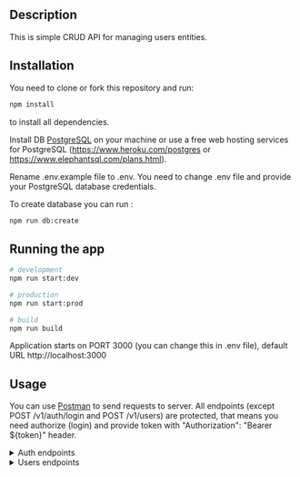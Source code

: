 ## Description

This is simple CRUD API for managing users entities.

## Installation

You need to clone or fork this repository and run:

```bash
npm install
```

to install all dependencies.

Install DB [PostgreSQL](https://www.postgresql.org/) on your machine or use a free web hosting services for PostgreSQL (https://www.heroku.com/postgres or https://www.elephantsql.com/plans.html).

Rename .env.example file to .env. You need to change .env file and provide your PostgreSQL database credentials.

To create database you can run :

```bash
npm run db:create
```

## Running the app

```bash
# development
npm run start:dev

# production
npm run start:prod

# build
npm run build
```

Application starts on PORT 3000 (you can change this in .env file), default URL http://localhost:3000

## Usage

You can use [Postman](https://www.postman.com/) to send requests to server. All endpoints (except POST /v1/auth/login and POST /v1/users) are protected, that means you need authorize (login) and provide token with "Authorization": "Bearer ${token}" header.

<details>
<summary>Auth endpoints</summary>

### POST /v1/auth/login

Login user. Request should contain body in JSON format. Request body example:

```json
{
  "email": "sergeyserzhan@mail.ru",
  "password": "12345678qwe"
}
```

Response example:

```json
{
  "token": "eyJhbGciOiJIUzI1NiIsInR5cCI6IkpXVCJ9.eyJzdWIiOiI5YjFkZWI0ZC0zYjdkLTRiYWQtOWJkZC0yYjBkN2IzZGNiNmQiLCJpYXQiOjE1MTYyMzkwMjJ9.A7RPWdhfOusPgTTbdZSskLRezAHR4yDzoa2Enyxhwlc"
}
```

</details>

<details>
<summary>Users endpoints</summary>

### POST /v1/users

Create user. Request should contain form-data with fields:

email: string
firstName: string
lastName: string
password: string
image: (mime-types for image is PNG, JPG)

Response example:

```json
{
  "email": "sergeyserzhan@gmail.com",
  "firstName": "Sergey",
  "lastName": "Serzhan",
  "image": "TWFuIGlzIGRpc3Rpbmd1aXNoZWQsIG...5vdCBvbm",
  "pdf": null || Buffer
}
```

### GET /v1/users/

Get all users. Response example:

```json
[
  {
  "email": "sergeyserzhan@gmail.com",
  "firstName": "Sergey",
  "lastName": "Serzhan",
  "image": "TWFuIGlzIGRpc3Rpbmd1aXNoZWQsIG...5vdCBvbm",
  "pdf": null || Buffer
  }
]
```

### GET /v1/users/email

Get user by email. Request should contain body in JSON format:

```json
{
  "email": "sergeyserzhan@gmail.com"
}
```

Response example:

```json
{
  "email": "sergeyserzhan@gmail.com",
  "firstName": "Sergey",
  "lastName": "Serzhan",
  "image": "TWFuIGlzIGRpc3Rpbmd1aXNoZWQsIG...5vdCBvbm",
  "pdf": null || Buffer
}
```

### PATCH /v1/users/

Update existing user by email. Request should contain form-data with fields:

updatedEmail: string

(Notice: all fields above not required)

email: string
firstName: string
lastName: string
password: string
image: (mime-types for image is PNG, JPG)

Response example:

```json
{
  "email": "sergeyserzhan@gmail.com",
  "firstName": "Sergey",
  "lastName": "Serzhan",
  "image": "TWFuIGlzIGRpc3Rpbmd1aXNoZWQsIG...5vdCBvbm",
  "pdf": null || Buffer
}
```

### DELETE /v1/users/

Delete user by email. Request should contain body in JSON format:

```json
{
  "email": "sergeyserzhan@gmail.com"
}
```

Response with 204 status code No-Content.

### POST /v1/users/pdf

Generate pdf for provided user. Request should contain body in JSON format:

```json
{
  "email": "sergeyserzhan@gmail.com"
}
```

Response example:

```json
{
  "result": true;
}
```

</details>
